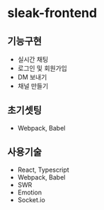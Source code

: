 # sleak-frontend

## 기능구현
- 실시간 채팅
- 로그인 및 회원가입
- DM 보내기
- 채널 만들기


## 초기셋팅
- Webpack, Babel
 

## 사용기술
- React, Typescript
- Webpack, Babel
- SWR
- Emotion
- Socket.io
